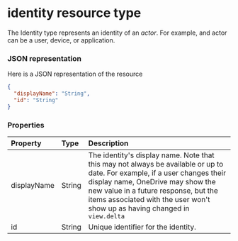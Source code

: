 # identity resource type

The Identity type represents an identity of an _actor_. For example, and actor can be a user, device, or application.  

### JSON representation

Here is a JSON representation of the resource

<!-- {
  "blockType": "resource",
  "optionalProperties": [

  ],
  "@odata.type": "microsoft.graph.identity"
}-->

```json
{
  "displayName": "String",
  "id": "String"
}

```
### Properties
| Property	   | Type	|Description|
|:---------------|:--------|:----------|
|displayName|String|The identity's display name. Note that this may not always be available or up to date. For example, if a user changes their display name, OneDrive may show the new value in a future response, but the items associated with the user won't show up as having changed in `view.delta`|
|id|String|Unique identifier for the identity.|

<!-- uuid: ac579b9b-f7ad-4ecc-b1e4-68a22c57aa49
2015-10-15 16:49:29 UTC -->
<!-- {
  "type": "#page.annotation",
  "description": "identity resource",
  "keywords": "",
  "section": "documentation",
  "tocPath": ""
}-->